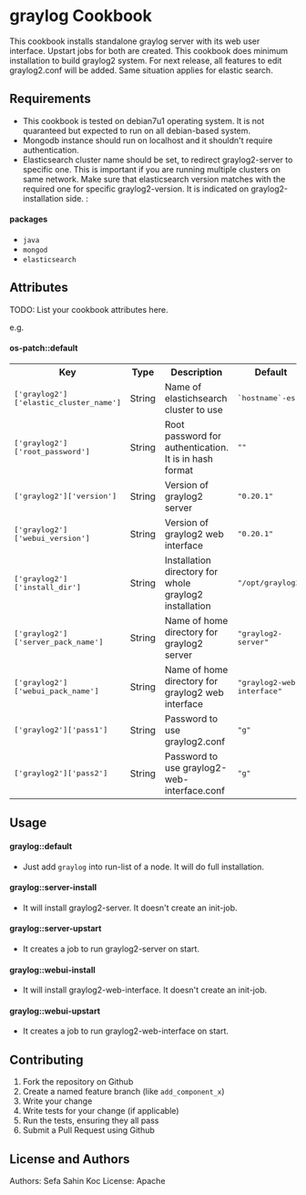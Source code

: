 graylog Cookbook
================
This cookbook installs standalone graylog server with its web user interface. Upstart jobs for both are created. 
This cookbook does minimum installation to build graylog2 system. For next release, all features to edit 
graylog2.conf will be added. Same situation applies for elastic search.


Requirements
------------

- This cookbook is tested on debian7u1 operating system. It is not quaranteed but expected to run on all debian-based system.
- Mongodb instance should run on localhost and it shouldn't require authentication.
- Elasticsearch cluster name should be set, to redirect graylog2-server to specific one. This is important if you are running multiple clusters on same network. 
  Make sure that elasticsearch version matches with the required one for specific graylog2-version. It is indicated on graylog2-installation side.
:
#### packages
- `java`
- `mongod`
- `elasticsearch`

Attributes
----------
TODO: List your cookbook attributes here.

e.g.
#### os-patch::default
<table>
  <tr>
    <th>Key</th>
    <th>Type</th>
    <th>Description</th>
    <th>Default</th>
  </tr>
  <tr>
    <td><tt>['graylog2']['elastic_cluster_name']</tt></td>
    <td>String</td>
    <td>Name of elastichsearch cluster to use</td>
    <td><tt>`hostname`-es</tt></td>
  </tr>
  <tr>
    <td><tt>['graylog2']['root_password']</tt></td>
    <td>String</td>
    <td>Root password for authentication. It is in hash format</td>
    <td><tt>""</tt></td>
  </tr>
  <tr>
    <td><tt>['graylog2']['version']</tt></td>
    <td>String</td>
    <td>Version of graylog2 server</td>
    <td><tt>"0.20.1"</tt></td>
  </tr>
  <tr>
    <td><tt>['graylog2']['webui_version']</tt></td>
    <td>String</td>
    <td>Version of graylog2 web interface</td>
    <td><tt>"0.20.1"</tt></td>
  </tr>
  <tr>
    <td><tt>['graylog2']['install_dir']</tt></td>
    <td>String</td>
    <td>Installation directory for whole graylog2 installation</td>
    <td><tt>"/opt/graylog2"</tt></td>
  </tr>
  <tr>
    <td><tt>['graylog2']['server_pack_name']</tt></td>
    <td>String</td>
    <td>Name of home directory for graylog2 server</td>
    <td><tt>"graylog2-server"</tt></td>
  </tr>
  <tr>
    <td><tt>['graylog2']['webui_pack_name']</tt></td>
    <td>String</td>
    <td>Name of home directory for graylog2 web interface</td>
    <td><tt>"graylog2-web-interface"</tt></td>
  </tr>
  <tr>
    <td><tt>['graylog2']['pass1']</tt></td>
    <td>String</td>
    <td>Password to use graylog2.conf</td>
    <td><tt>"g"</tt></td>
  </tr>
  <tr>
    <td><tt>['graylog2']['pass2']</tt></td>
    <td>String</td>
    <td>Password to use graylog2-web-interface.conf</td>
    <td><tt>"g"</tt></td>
  </tr>
</table>


Usage
-----
#### graylog::default
- Just add `graylog` into run-list of a node. It will do full installation.

#### graylog::server-install
- It will install graylog2-server. It doesn't create an init-job.

#### graylog::server-upstart
- It creates a job to run graylog2-server on start.

#### graylog::webui-install
- It will install graylog2-web-interface. It doesn't create an init-job.

#### graylog::webui-upstart
- It creates a job to run graylog2-web-interface on start.

Contributing
------------
1. Fork the repository on Github
2. Create a named feature branch (like `add_component_x`)
3. Write your change
4. Write tests for your change (if applicable)
5. Run the tests, ensuring they all pass
6. Submit a Pull Request using Github

License and Authors
-------------------
Authors: Sefa Sahin Koc
License: Apache
